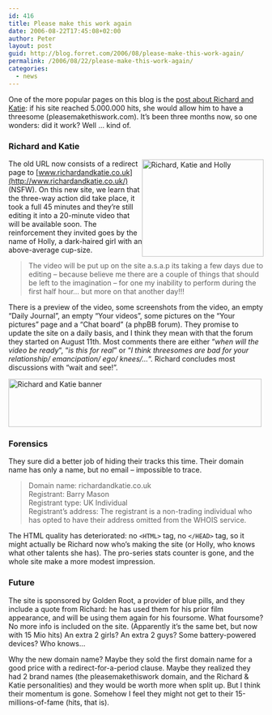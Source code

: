 ```yaml
---
id: 416
title: Please make this work again
date: 2006-08-22T17:45:08+02:00
author: Peter
layout: post
guid: http://blog.forret.com/2006/08/please-make-this-work-again/
permalink: /2006/08/22/please-make-this-work-again/
categories:
  - news
---
```

One of the more popular pages on this blog is the [post about Richard and Katie](http://blog.forret.com/2006/06/please-make-this-pay): if his site reached 5.000.000 hits, she would allow him to have a threesome (pleasemakethiswork.com). It&#8217;s been three months now, so one wonders: did it work? Well &#8230; kind of.

### Richard and Katie

[<img loading="lazy" src="http://static.flickr.com/76/222085480_1573e6a3db_m.jpg" style="float: right" width="240" height="192" alt="Richard, Katie and Holly" />](http://www.flickr.com/photos/pforret/222085480/ "Photo Sharing")The old URL now consists of a redirect page to [www.richardandkatie.co.uk](http://www.richardandkatie.co.uk/) (NSFW). On this new site, we learn that the three-way action did take place, it took a full 45 minutes and they&#8217;re still editing it into a 20-minute video that will be available soon. The reinforcement they invited goes by the name of Holly, a dark-haired girl with an above-average cup-size.

> The video will be put up on the site a.s.a.p its taking a few days due to editing &ndash; because believe me there are a couple of things that should be left to the imagination &ndash; for one my inability to perform during the first half hour&hellip; but more on that another day!!!

<!--more-->

  
There is a preview of the video, some screenshots from the video, an empty &#8220;Daily Journal&#8221;, an empty &#8220;Your videos&#8221;, some pictures on the &#8220;Your pictures&#8221; page and a &#8220;Chat board&#8221; (a phpBB forum). They promise to update the site on a daily basis, and I think they mean with that the forum they started on August 11th. Most comments there are either &#8220;_when will the video be ready_&#8220;, &#8220;_is this for real_&#8221; or &#8220;_I think threesomes are bad for your relationship/ emancipation/ ego/ knees/&#8230;_&#8220;. Richard concludes most discussions with &#8220;wait and see!&#8221;.

[<img loading="lazy" src="http://static.flickr.com/78/222093221_1c77c50761.jpg" width="500" height="95" alt="Richard and Katie banner" />](http://www.flickr.com/photos/pforret/222093221/ "Photo Sharing")

### Forensics

They sure did a better job of hiding their tracks this time. Their domain name has only a name, but no email &#8211; impossible to trace.

> Domain name: richardandkatie.co.uk  
> Registrant: Barry Mason  
> Registrant type: UK Individual  
> Registrant&#8217;s address: The registrant is a non-trading individual who has opted to have their address omitted from the WHOIS service.

The HTML quality has deteriorated: no `<HTML>` tag, no `</HEAD>` tag, so it might actually be Richard now who&#8217;s making the site (or Holly, who knows what other talents she has). The pro-series stats counter is gone, and the whole site make a more modest impression. 

### Future

The site is sponsored by Golden Root, a provider of blue pills, and they include a quote from Richard: he has used them for his prior film appearance, and will be using them again for his foursome. What foursome? No more info is included on the site. (Apparently it&#8217;s the same bet, but now with 15 Mio hits) An extra 2 girls? An extra 2 guys? Some battery-powered devices? Who knows&#8230;

Why the new domain name? Maybe they sold the first domain name for a good price with a redirect-for-a-period clause. Maybe they realized they had 2 brand names (the pleasemakethiswork domain, and the Richard & Katie personalities) and they would be worth more when split up. But I think their momentum is gone. Somehow I feel they might not get to their 15-millions-of-fame (hits, that is).